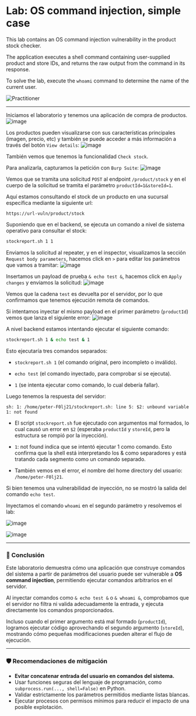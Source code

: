# Lab: OS command injection, simple case

This lab contains an OS command injection vulnerability in the product stock checker.

The application executes a shell command containing user-supplied product and store IDs, and returns the raw output from the command in its response.

To solve the lab, execute the `whoami` command to determine the name of the current user.

![Practitioner](https://img.shields.io/badge/level-Apprentice-green)  


---

Iniciamos el laboratorio y tenemos una aplicación de compra de productos.
![image](https://github.com/user-attachments/assets/0d882c22-fac2-41c0-b131-7a1750ccb4cb)


Los productos pueden visualizarse con sus características principales (imagen, precio, etc) y también se puede acceder a más información a través del botón `View details`:
![image](https://github.com/user-attachments/assets/3f0b3c9a-a056-44c6-b48d-788efa4a7c0e)

También vemos que tenemos la funcionalidad `Check stock`.

Para analizarla, capturamos la petición con `Burp Suite`:
![image](https://github.com/user-attachments/assets/ac1a5dae-a0ae-4f07-8412-bf9975403980)

Vemos que se tramita una solicitud `POST` al endpoint `/product/stock` y en el cuerpo de la solicitud se tramita el parámetro `productId=1&storeId=1`.

Aquí estamos consultando el stock de un producto en una sucursal específica mediante la siguiente url:
 ```url
https://url-vuln/product/stock
```

Suponiendo que en el backend, se ejecuta un comando a nivel de sistema operativo para consultar el stock:
```bash
stockreport.sh 1 1
```

Enviamos la solicitud al repeater, y en el inspector, visualizamos la sección `Request body parameters`, hacemos click en `>` para editar los parámetros que vamos a tramitar:
![image](https://github.com/user-attachments/assets/3b7898e2-ccc9-4107-be3f-d7b874077b95)

Insertamos un payload de prueba `& echo test &`, hacemos click en `Apply changes` y enviamos la solicitud:
![image](https://github.com/user-attachments/assets/9505e8dd-a4d9-49b5-9916-46f95d301ac7)

Vemos que la cadena `test` es devuelta por el servidor, por lo que confirmamos que tenemos ejecución remota de comandos.

Si intentamos inyectar el mismo payload en el primer parámetro (`productId`) vemos que lanza el siguiente error:
![image](https://github.com/user-attachments/assets/5e865f3c-024a-40c9-b56d-1cc290e9707a)

A nivel backend estamos intentando ejecutar el siguiente comando:
```bash
stockreport.sh 1 & echo test & 1
```

Esto ejecutaría tres comandos separados:

- `stockreport.sh 1` (el comando original, pero incompleto o inválido).

- `echo test` (el comando inyectado, para comprobar si se ejecuta).

- `1` (se intenta ejecutar como comando, lo cual debería fallar).

Luego tenemos la respuesta del servidor:
```text
sh: 1: /home/peter-F0lj21/stockreport.sh: line 5: $2: unbound variable
1: not found
```

- El script `stockreport.sh` fue ejecutado con argumentos mal formados, lo cual causó un error en `$2` (esperaba `productId` y `storeId`, pero la estructura se rompió por la inyección).

- `1`: not found indica que se intentó ejecutar 1 como comando. Esto confirma que la shell está interpretando los & como separadores y está tratando cada segmento como un comando separado.
- También vemos en el error, el nombre del home directory del usuario: `/home/peter-F0lj21`.

Si bien tenemos una vulnerabilidad de inyección, no se mostró la salida del comando `echo test`.

Inyectamos el comando `whoami` en el segundo parámetro y resolvemos el lab:

![image](https://github.com/user-attachments/assets/594c7869-022a-4e04-8c76-ddb45103a550)

![image](https://github.com/user-attachments/assets/29bcd285-ffad-447a-98c8-b5c5979ea589)


---

### 📌 Conclusión

Este laboratorio demuestra cómo una aplicación que construye comandos del sistema a partir de parámetros del usuario puede ser vulnerable a **OS command injection**, permitiendo ejecutar comandos arbitrarios en el servidor.

Al inyectar comandos como `& echo test &` o `& whoami &`, comprobamos que el servidor no filtra ni valida adecuadamente la entrada, y ejecuta directamente los comandos proporcionados.

Incluso cuando el primer argumento está mal formado (`productId`), logramos ejecutar código aprovechando el segundo argumento (`storeId`), mostrando cómo pequeñas modificaciones pueden alterar el flujo de ejecución.

---

### 🛡️ Recomendaciones de mitigación

- **Evitar concatenar entrada del usuario en comandos del sistema.**
- Usar funciones seguras del lenguaje de programación, como `subprocess.run(..., shell=False)` en Python.
- Validar estrictamente los parámetros permitidos mediante listas blancas.
- Ejecutar procesos con permisos mínimos para reducir el impacto de una posible explotación.















